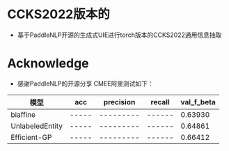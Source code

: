 # CCKS2022版本的
- 基于PaddleNLP开源的生成式UIE进行torch版本的CCKS2022通用信息抽取
# Acknowledge
- 感谢PaddleNLP的开源分享
CMEE阿里测试如下：

|        模型      |  acc  | precision | recall |  val_f_beta  |
|       ----       | ----- | --------- | ------ |   --------   |
|     biaffine     | ----- | --------- | ------ |   0.63930    |
| UnlabeledEntity  | ----- | --------- | ------ |   0.64861    |
|  Efficient-GP    | ----- | --------- | ------ |   0.66412    | 
